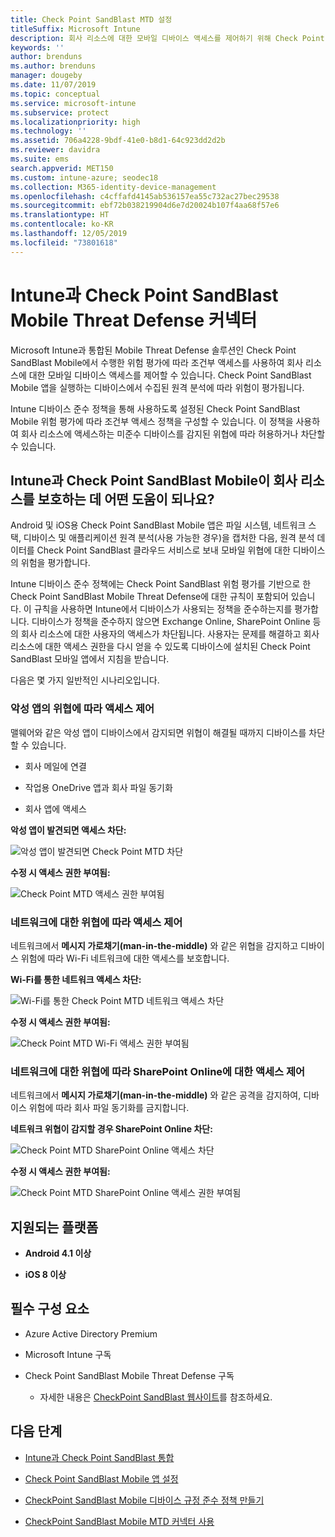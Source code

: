 ```yaml
---
title: Check Point SandBlast MTD 설정
titleSuffix: Microsoft Intune
description: 회사 리소스에 대한 모바일 디바이스 액세스를 제어하기 위해 Check Point SandBlast MTD(Mobile Threat Defense)를 사용하여 Intune을 통합하는 방법을 알아봅니다.
keywords: ''
author: brenduns
ms.author: brenduns
manager: dougeby
ms.date: 11/07/2019
ms.topic: conceptual
ms.service: microsoft-intune
ms.subservice: protect
ms.localizationpriority: high
ms.technology: ''
ms.assetid: 706a4228-9bdf-41e0-b8d1-64c923dd2d2b
ms.reviewer: davidra
ms.suite: ems
search.appverid: MET150
ms.custom: intune-azure; seodec18
ms.collection: M365-identity-device-management
ms.openlocfilehash: c4cffafd4145ab536157ea55c732ac27bec29538
ms.sourcegitcommit: ebf72b038219904d6e7d20024b107f4aa68f57e6
ms.translationtype: HT
ms.contentlocale: ko-KR
ms.lasthandoff: 12/05/2019
ms.locfileid: "73801618"
---
```

# <a name="check-point-sandblast-mobile-threat-defense-connector-with-intune"></a>Intune과 Check Point SandBlast Mobile Threat Defense 커넥터

Microsoft Intune과 통합된 Mobile Threat Defense 솔루션인 Check Point SandBlast Mobile에서 수행한 위험 평가에 따라 조건부 액세스를 사용하여 회사 리소스에 대한 모바일 디바이스 액세스를 제어할 수 있습니다. Check Point SandBlast Mobile 앱을 실행하는 디바이스에서 수집된 원격 분석에 따라 위험이 평가됩니다.

Intune 디바이스 준수 정책을 통해 사용하도록 설정된 Check Point SandBlast Mobile 위험 평가에 따라 조건부 액세스 정책을 구성할 수 있습니다. 이 정책을 사용하여 회사 리소스에 액세스하는 미준수 디바이스를 감지된 위협에 따라 허용하거나 차단할 수 있습니다.

## <a name="how-do-intune-and-check-point-sandblast-mobile-help-protect-your-company-resources"></a>Intune과 Check Point SandBlast Mobile이 회사 리소스를 보호하는 데 어떤 도움이 되나요?

Android 및 iOS용 Check Point SandBlast Mobile 앱은 파일 시스템, 네트워크 스택, 디바이스 및 애플리케이션 원격 분석(사용 가능한 경우)을 캡처한 다음, 원격 분석 데이터를 Check Point SandBlast 클라우드 서비스로 보내 모바일 위협에 대한 디바이스의 위험을 평가합니다.

Intune 디바이스 준수 정책에는 Check Point SandBlast 위험 평가를 기반으로 한 Check Point SandBlast Mobile Threat Defense에 대한 규칙이 포함되어 있습니다. 이 규칙을 사용하면 Intune에서 디바이스가 사용되는 정책을 준수하는지를 평가합니다. 디바이스가 정책을 준수하지 않으면 Exchange Online, SharePoint Online 등의 회사 리소스에 대한 사용자의 액세스가 차단됩니다. 사용자는 문제를 해결하고 회사 리소스에 대한 액세스 권한을 다시 얻을 수 있도록 디바이스에 설치된 Check Point SandBlast 모바일 앱에서 지침을 받습니다.

다음은 몇 가지 일반적인 시나리오입니다.

### <a name="control-access-based-on-threats-from-malicious-apps"></a>악성 앱의 위협에 따라 액세스 제어

맬웨어와 같은 악성 앱이 디바이스에서 감지되면 위협이 해결될 때까지 디바이스를 차단할 수 있습니다.

- 회사 메일에 연결

- 작업용 OneDrive 앱과 회사 파일 동기화

- 회사 앱에 액세스

**악성 앱이 발견되면 액세스 차단:**

![악성 앱이 발견되면 Check Point MTD 차단](./media/checkpoint-sandblast-mobile-mobile-threat-defense-connector/checkpoint-MTD-2.PNG)

**수정 시 액세스 권한 부여됨:**

![Check Point MTD 액세스 권한 부여됨](./media/checkpoint-sandblast-mobile-mobile-threat-defense-connector/checkpoint-MTD-3.PNG)

### <a name="control-access-based-on-threat-to-network"></a>네트워크에 대한 위협에 따라 액세스 제어

네트워크에서 **메시지 가로채기(man-in-the-middle)** 와 같은 위협을 감지하고 디바이스 위험에 따라 Wi-Fi 네트워크에 대한 액세스를 보호합니다.

**Wi-Fi를 통한 네트워크 액세스 차단:**

![Wi-Fi를 통한 Check Point MTD 네트워크 액세스 차단](./media/checkpoint-sandblast-mobile-mobile-threat-defense-connector/checkpoint-MTD-4.PNG)

**수정 시 액세스 권한 부여됨:**

![Check Point MTD Wi-Fi 액세스 권한 부여됨](./media/checkpoint-sandblast-mobile-mobile-threat-defense-connector/checkpoint-MTD-5.PNG)

### <a name="control-access-to-sharepoint-online-based-on-threat-to-network"></a>네트워크에 대한 위협에 따라 SharePoint Online에 대한 액세스 제어

네트워크에서 **메시지 가로채기(man-in-the-middle)** 와 같은 공격을 감지하여, 디바이스 위험에 따라 회사 파일 동기화를 금지합니다.

**네트워크 위협이 감지할 경우 SharePoint Online 차단:**

![Check Point MTD SharePoint Online 액세스 차단](./media/checkpoint-sandblast-mobile-mobile-threat-defense-connector/checkpoint-MTD-6.PNG)

**수정 시 액세스 권한 부여됨:**

![Check Point MTD SharePoint Online 액세스 권한 부여됨](./media/checkpoint-sandblast-mobile-mobile-threat-defense-connector/checkpoint-MTD-7.PNG)

## <a name="supported-platforms"></a>지원되는 플랫폼

- **Android 4.1 이상**

- **iOS 8 이상**

## <a name="pre-requisites"></a>필수 구성 요소

- Azure Active Directory Premium

- Microsoft Intune 구독

- Check Point SandBlast Mobile Threat Defense 구독
  - 자세한 내용은 [CheckPoint SandBlast 웹사이트](https://www.checkpoint.com/)를 참조하세요.

## <a name="next-steps"></a>다음 단계

- [Intune과 Check Point SandBlast 통합](checkpoint-sandblast-mobile-mtd-connector-integration.md)

- [Check Point SandBlast Mobile 앱 설정](mtd-apps-ios-app-configuration-policy-add-assign.md)

- [CheckPoint SandBlast Mobile 디바이스 규정 준수 정책 만들기](mtd-device-compliance-policy-create.md)

- [CheckPoint SandBlast Mobile MTD 커넥터 사용](mtd-connector-enable.md)
